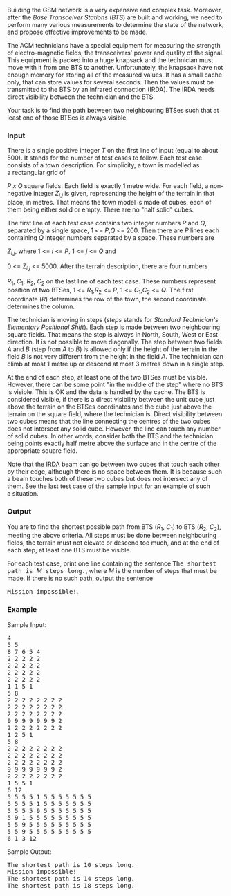 <p>
Building the GSM network is a&nbsp;very expensive and complex task. Moreover,
after the <em>Base Transceiver Stations</em> (<em>BTS</em>) are built and
working, we need to perform many various measurements to determine the state
of the network, and propose effective improvements to be made.


</p><p>
The ACM technicians have a&nbsp;special equipment for measuring the strength of
electro-magnetic fields, the transceivers' power and quality of the signal.
This equipment is packed into a&nbsp;huge knapsack and the technician must move
with it from one BTS to another. Unfortunately, the knapsack have not enough
memory for storing all of the measured values. It has a&nbsp;small cache only,
that can store values for several seconds. Then the values must be
transmitted to the BTS by an&nbsp;infrared connection (IRDA). The IRDA needs
direct visibility between the technician and the BTS.

</p><p>
Your task is to find the path between two neighbouring BTSes such that at
least one of those BTSes is always visible.

</p><p>
</p><h3>Input</h3>

<p>
There is a&nbsp;single positive integer <var>T</var> on the first line of input (equal to about 500). It stands
for the number of test cases to follow. Each test case consists of a&nbsp;town
description. For simplicity, a&nbsp;town is modelled as a&nbsp;rectangular grid of

<var>P x Q</var> square fields. Each field is exactly 1&nbsp;metre wide. For each
field, a&nbsp;non-negative integer <var>Z</var><sub><var>i</var>,<var>j</var></sub> is given, representing the height of
the terrain in that place, in metres. That means the town model is made of
cubes, each of them being either solid or empty. There are no "half solid"
cubes.

</p><p>
The first line of each test case contains two integer numbers <var>P</var> and <var>Q</var>,
separated by a&nbsp;single space, 
1 &lt;= <var>P</var>,<var>Q</var> &lt;= 200. Then there are <var>P</var> lines
each containing <var>Q</var> integer numbers separated by a&nbsp;space. These numbers are

<var>Z</var><sub><var>i</var>,<var>j</var></sub>, where 
1 &lt;= <var>i</var> &lt;= <var>P</var>, 
1 &lt;= <var>j</var> &lt;= <var>Q</var> and

0 &lt;= <var>Z</var><sub><var>i</var>,<var>j</var></sub> &lt;= 5000. After the terrain
description, there are four numbers 

<var>R</var><sub>1</sub>, <var>C</var><sub>1</sub>, <var>R</var><sub>2</sub>, <var>C</var><sub>2</sub> on the last line of
each test case. These numbers represent position of two
BTSes, 
1 &lt;= <var>R</var><sub>1</sub>,<var>R</var><sub>2</sub> &lt;= <var>P</var>, 
1 &lt;= <var>C</var><sub>1</sub>,<var>C</var><sub>2</sub> &lt;= <var>Q</var>. The first coordinate
(<var>R</var>) determines the row of the town, the second coordinate determines the
column.


</p><p>
The technician is moving in steps (<em>steps</em> stands for
<em>Standard Technician's Elementary Positional Shift</em>). Each step is made
between two neighbouring square fields. That means the step is always in
North, South, West or East direction. It is not possible to move diagonally.
The step between two fields <var>A</var> and <var>B</var> (step from <var>A</var> to <var>B</var>) is allowed
only if the height of the terrain in the field <var>B</var> is not very different from
the height in the field <var>A</var>. The technician can climb at most 1&nbsp;metre up or
descend at most 3&nbsp;metres down in a&nbsp;single step.


</p><p>
At the end of each step, at least one of the two BTSes must be visible.
However, there can be some point "in the middle of the step" where no BTS
is visible. This is OK and the data is handled by the cache. The BTS is
considered visible, if there is a&nbsp;direct visibility between the unit cube
just above the terrain on the BTSes coordinates and the cube just above the
terrain on the square field, where the technician is. Direct visibility
between two cubes means that the line connecting the centres of the two cubes
does not intersect any solid cube. However, the line can touch any number of
solid cubes. In other words, consider both the BTS and the technician being
points exactly half metre above the surface and in the centre of the
appropriate square field.

</p><p>
Note that the IRDA beam can go between two cubes that touch each other by
their edge, although there is no space between them. It is because such
a&nbsp;beam touches both of these two cubes but does not intersect any of
them. See the last test case of the sample input for an&nbsp;example of such
a&nbsp;situation.

</p><p>
</p><h3>Output</h3>

<p>
You are to find the shortest possible path from BTS (<var>R</var><sub>1</sub>, <var>C</var><sub>1</sub>) to BTS (<var>R</var><sub>2</sub>, <var>C</var><sub>2</sub>), meeting the above criteria. All
steps must be done between neighbouring fields, the terrain must not elevate
or descend too much, and at the end of each step, at least one BTS must be
visible.

</p><p>
For each test case, print one line containing the sentence
<tt>The shortest path is </tt><var>M</var><tt> steps long.</tt>, where <var>M</var> is the number of
steps that must be made. If there is no such path, output the sentence

<tt>Mission impossible!</tt>.

</p><h3>Example</h3>
<p>Sample Input:</p>

<pre><tt>4
5 5
8 7 6 5 4
2 2 2 2 2
2 2 2 2 2
2 2 2 2 2
2 2 2 2 2
1 1 5 1
5 8
2 2 2 2 2 2 2 2
2 2 2 2 2 2 2 2
2 2 2 2 2 2 2 2
9 9 9 9 9 9 9 2
2 2 2 2 2 2 2 2
1 2 5 1
5 8
2 2 2 2 2 2 2 2
2 2 2 2 2 2 2 2
2 2 2 2 2 2 2 2
9 9 9 9 9 9 9 2
2 2 2 2 2 2 2 2
1 5 5 1
6 12
5 5 5 5 1 5 5 5 5 5 5 5
5 5 5 5 1 5 5 5 5 5 5 5
5 5 5 5 9 5 5 5 5 5 5 5
5 9 1 5 5 5 5 5 5 5 5 5
5 5 9 5 5 5 5 5 5 5 5 5
5 5 9 5 5 5 5 5 5 5 5 5
6 1 3 12
</tt></pre>

<p>Sample Output:</p>

<pre><tt>The shortest path is 10 steps long.
Mission impossible!
The shortest path is 14 steps long.
The shortest path is 18 steps long.
</tt></pre>